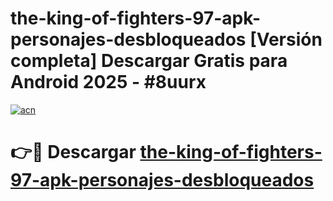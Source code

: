 # the-king-of-fighters-97-apk-personajes-desbloqueados  [Versión completa] Descargar Gratis para Android 2025 - #8uurx

[![acn](https://github.com/user-attachments/assets/0f9c940e-d8b0-45ae-aac7-cd30a18b3e1c)](https://apps.freeplayer.one?title=the-king-of-fighters-97-apk-personajes-desbloqueados&ref=9F)

# 👉🔴 Descargar [the-king-of-fighters-97-apk-personajes-desbloqueados](https://apps.freeplayer.one?title=the-king-of-fighters-97-apk-personajes-desbloqueados&ref=9F)